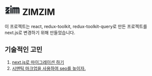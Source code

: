 # <img src="public/icon/icon.svg" alt="ZIMZIM" width="50" color="black"/> ZIMZIM

이 프로젝트는 react, redux-toolkit, redux-toolkit-query로 만든 프로젝트를 next.js로 변경하기 위해 만들었습니다.

## 기술적인 고민

1. [next.js로 마이그레이션 하기](https://ramirami.tistory.com/203)
2. [시맨틱 마크업을 사용하여 seo를 높이자.](https://ramirami.tistory.com/204)

